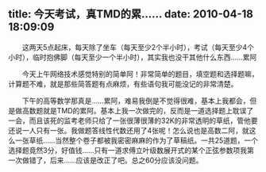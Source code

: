 title: 今天考试，真TMD的累……
date: 2010-04-18 18:09:09
---

 　　这两天5点起床，每天除了坐车（每天至少2个半小时），考试（每天至少4个小时），临时抱佛脚（每天至少一个半小时），其实我也没干其他什么东西……累阿

 　　今天上午网络技术感觉特别的简单阿！非常简单的题目，填空题和选择题嘛，计算题不难，就是那些简答题有点麻烦，有些语句我可能没记的非常清楚。

 　　下午的高等数学那真是……累阿，难易我倒是不觉得很难，基本上我都会，但是做高数题就是TMD的累阿。基本上我一次做完的，反而是一道选择题上耽误了一会，而且该死的监考老师只给了一张很薄很薄的32K的非常透明的草纸，管他要还说一人只有一张。我做题答线性代数还用了4张呢！怎么说也是高数二阿，就这么一张草纸……当然整个卷子都被我密密麻麻的作为了草稿纸。一共25道题，一个选择题竟然3分，好值钱……只有一道求傅立叶级数展开式的某个正弦参数项我第一次做错了，后来……应该是改正了吧。总之60分应该没问题。